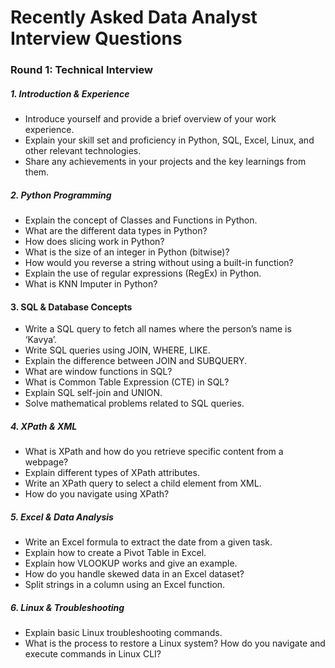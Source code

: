 # Recently Asked Data Analyst Interview Questions

### Round 1: Technical Interview

##### 1. Introduction & Experience
- Introduce yourself and provide a brief overview of your work experience.
- Explain your skill set and proficiency in Python, SQL, Excel, Linux, and other relevant technologies.
- Share any achievements in your projects and the key learnings from them.

##### 2. Python Programming
- Explain the concept of Classes and Functions in Python.
- What are the different data types in Python?
- How does slicing work in Python?
- What is the size of an integer in Python (bitwise)?
- How would you reverse a string without using a built-in function?
- Explain the use of regular expressions (RegEx) in Python.
- What is KNN Imputer in Python?

#### 3. SQL & Database Concepts
- Write a SQL query to fetch all names where the person’s name is ‘Kavya’.
- Write SQL queries using JOIN, WHERE, LIKE.
- Explain the difference between JOIN and SUBQUERY.
- What are window functions in SQL?
- What is Common Table Expression (CTE) in SQL?
- Explain SQL self-join and UNION.
- Solve mathematical problems related to SQL queries.

##### 4. XPath & XML
- What is XPath and how do you retrieve specific content from a webpage?
- Explain different types of XPath attributes.
- Write an XPath query to select a child element from XML.
- How do you navigate using XPath?

##### 5. Excel & Data Analysis
- Write an Excel formula to extract the date from a given task.
- Explain how to create a Pivot Table in Excel.
- Explain how VLOOKUP works and give an example.
- How do you handle skewed data in an Excel dataset?
- Split strings in a column using an Excel function.

##### 6. Linux & Troubleshooting
- Explain basic Linux troubleshooting commands.
- What is the process to restore a Linux system?
How do you navigate and execute commands in Linux CLI?
